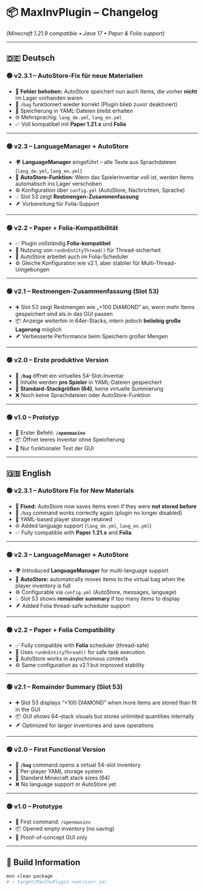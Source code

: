 # 📦 MaxInvPlugin – Changelog  
*(Minecraft 1.21.9 compatible • Java 17 • Paper & Folia support)*

---

## 🇩🇪 Deutsch

### 🟢 **v2.3.1 – AutoStore-Fix für neue Materialien**
- 🧠 **Fehler behoben:** AutoStore speichert nun auch Items, die vorher **nicht** im Lager vorhanden waren  
- 🧰 `/bag` funktioniert wieder korrekt (Plugin blieb zuvor deaktiviert)  
- 📁 Speicherung in YAML-Dateien bleibt erhalten  
- 🌐 Mehrsprachig: `lang_de.yml`, `lang_en.yml`  
- ✅ Voll kompatibel mit **Paper 1.21.x** und **Folia**

---

### 🟢 **v2.3 – LanguageManager + AutoStore**
- 🌍 **LanguageManager** eingeführt – alle Texte aus Sprachdateien (`lang_de.yml`, `lang_en.yml`)  
- 🔁 **AutoStore-Funktion:** Wenn das Spielerinventar voll ist, werden Items automatisch ins Lager verschoben  
- ⚙ Konfiguration über `config.yml` (AutoStore, Nachrichten, Sprache)  
- 💡 Slot 53 zeigt **Restmengen-Zusammenfassung**  
- 🪶 Vorbereitung für Folia-Support

---

### 🟢 **v2.2 – Paper + Folia-Kompatibilität**
- ✅ Plugin vollständig **Folia-kompatibel**  
- 🧵 Nutzung von `runOnEntityThread()` für Thread-sicherheit  
- 🔁 AutoStore arbeitet auch im Folia-Scheduler  
- ⚙ Gleiche Konfiguration wie v2.1, aber stabiler für Multi-Thread-Umgebungen  

---

### 🟢 **v2.1 – Restmengen-Zusammenfassung (Slot 53)**
- ➕ Slot 53 zeigt Restmengen wie „+100 DIAMOND“ an, wenn mehr Items gespeichert sind als in das GUI passen  
- 📦 Anzeige weiterhin in 64er-Stacks, intern jedoch **beliebig große Lagerung** möglich  
- 🪶 Verbesserte Performance beim Speichern großer Mengen  

---

### 🟢 **v2.0 – Erste produktive Version**
- 👜 **`/bag`** öffnet ein virtuelles 54-Slot-Inventar  
- 💾 Inhalte werden **pro Spieler** in YAML-Dateien gespeichert  
- 🔐 **Standard-Stackgrößen (64)**, keine virtuelle Summierung  
- ❌ Noch keine Sprachdateien oder AutoStore-Funktion  

---

### 🟢 **v1.0 – Prototyp**
- 🧰 Erster Befehl: **`/openmaxinv`**  
- 📦 Öffnet leeres Inventar ohne Speicherung  
- 🔬 Nur funktionaler Test der GUI  

---

## 🇬🇧 English

### 🟢 **v2.3.1 – AutoStore Fix for New Materials**
- 🧠 **Fixed:** AutoStore now saves items even if they were **not stored before**  
- 🧰 `/bag` command works correctly again (plugin no longer disabled)  
- 📁 YAML-based player storage retained  
- 🌐 Added language support (`lang_de.yml`, `lang_en.yml`)  
- ✅ Fully compatible with **Paper 1.21.x** and **Folia**

---

### 🟢 **v2.3 – LanguageManager + AutoStore**
- 🌍 Introduced **LanguageManager** for multi-language support  
- 🔁 **AutoStore:** automatically moves items to the virtual bag when the player inventory is full  
- ⚙ Configurable via `config.yml` (AutoStore, messages, language)  
- 💡 Slot 53 shows **remainder summary** if too many items to display  
- 🪶 Added Folia thread-safe scheduler support  

---

### 🟢 **v2.2 – Paper + Folia Compatibility**
- ✅ Fully compatible with **Folia** scheduler (thread-safe)  
- 🧵 Uses `runOnEntityThread()` for safe task execution  
- 🔁 AutoStore works in asynchronous contexts  
- ⚙ Same configuration as v2.1 but improved stability  

---

### 🟢 **v2.1 – Remainder Summary (Slot 53)**
- ➕ Slot 53 displays “+100 DIAMOND” when more items are stored than fit in the GUI  
- 📦 GUI shows 64-stack visuals but stores unlimited quantities internally  
- 🪶 Optimized for larger inventories and save operations  

---

### 🟢 **v2.0 – First Functional Version**
- 👜 **`/bag`** command opens a virtual 54-slot inventory  
- 💾 Per-player YAML storage system  
- 🔐 Standard Minecraft stack sizes (64)  
- ❌ No language support or AutoStore yet  

---

### 🟢 **v1.0 – Prototype**
- 🧰 First command: `/openmaxinv`  
- 📦 Opened empty inventory (no saving)  
- 🔬 Proof-of-concept GUI only  

---

## 🧩 Build Information
```bash
mvn clean package
# → target/MaxInvPlugin-<version>.jar
